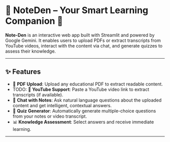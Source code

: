 # 📘 NoteDen – Your Smart Learning Companion 🚀

**Note-Den** is an interactive web app built with Streamlit and powered by Google Gemini. It enables users to upload PDFs or extract transcripts from YouTube videos, interact with the content via chat, and generate quizzes to assess their knowledge.

---

## ✨ Features

- 📄 **PDF Upload**: Upload any educational PDF to extract readable content.
- TODO: 🎥 **YouTube Support**: Paste a YouTube video link to extract transcripts (if available).
- 💬 **Chat with Notes**: Ask natural language questions about the uploaded content and get intelligent, contextual answers.
- 🧠 **Quiz Generator**: Automatically generate multiple-choice questions from your notes or video transcript.
- 📊 **Knowledge Assessment**: Select answers and receive immediate learning.

---
